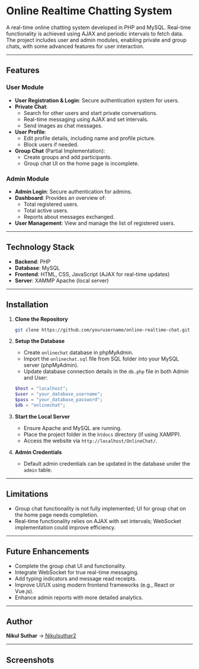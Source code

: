 # Online Realtime Chatting System

A real-time online chatting system developed in PHP and MySQL. Real-time functionality is achieved using AJAX and periodic intervals to fetch data. The project includes user and admin modules, enabling private and group chats, with some advanced features for user interaction.

---

## Features

### User Module
- **User Registration & Login**: Secure authentication system for users.
- **Private Chat**:
  - Search for other users and start private conversations.
  - Real-time messaging using AJAX and set intervals.
  - Send images as chat messages.
- **User Profile**:
  - Edit profile details, including name and profile picture.
  - Block users if needed.
- **Group Chat** (Partial Implementation):
  - Create groups and add participants.
  - Group chat UI on the home page is incomplete.

### Admin Module
- **Admin Login**: Secure authentication for admins.
- **Dashboard**: Provides an overview of:
  - Total registered users.
  - Total active users.
  - Reports about messages exchanged.
- **User Management**: View and manage the list of registered users.

---

## Technology Stack
- **Backend**: PHP
- **Database**: MySQL
- **Frontend**: HTML, CSS, JavaScript (AJAX for real-time updates)
- **Server**: XAMMP Apache (local server)

---

## Installation

1. **Clone the Repository**
   ```bash
   git clone https://github.com/yourusername/online-realtime-chat.git
   ```

2. **Setup the Database**
   - Create `onlinechat` database in phpMyAdmin.
   - Import the `onlinechat.sql` file from SQL folder into your MySQL server (phpMyAdmin).
   - Update database connection details in the `db.php` file in both Admin and User:
    ```php
    $host = "localhost";
    $user = "your_database_username";
    $pass = "your_database_password";
    $db = "onlinechat";
    ```

3. **Start the Local Server**
   - Ensure Apache and MySQL are running.
   - Place the project folder in the `htdocs` directory (if using XAMPP).
   - Access the website via `http://localhost/OnlineChat/`.

4. **Admin Credentials**
   - Default admin credentials can be updated in the database under the `admin` table.

---

## Limitations
- Group chat functionality is not fully implemented; UI for group chat on the home page needs completion.
- Real-time functionality relies on AJAX with set intervals; WebSocket implementation could improve efficiency.

---

## Future Enhancements
- Complete the group chat UI and functionality.
- Integrate WebSocket for true real-time messaging.
- Add typing indicators and message read receipts.
- Improve UI/UX using modern frontend frameworks (e.g., React or Vue.js).
- Enhance admin reports with more detailed analytics.

---

## Author
**Nikul Suthar** -> [Nikulsuthar2](https://github.com/Nikulsuthar2)

---
## Screenshots

